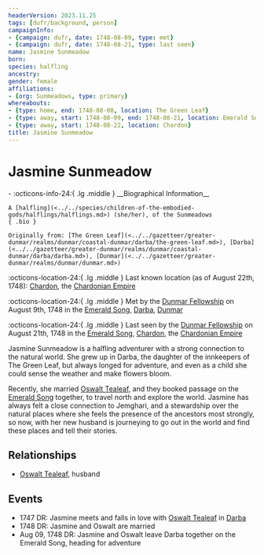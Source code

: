 ```yaml
---
headerVersion: 2023.11.25
tags: [dufr/background, person]
campaignInfo:
- {campaign: dufr, date: 1748-08-09, type: met}
- {campaign: dufr, date: 1748-08-21, type: last seen}
name: Jasmine Sunmeadow
born:
species: halfling
ancestry:
gender: female
affiliations:
- {org: Sunmeadows, type: primary}
whereabouts:
- {type: home, end: 1748-08-08, location: The Green Leaf}
- {type: away, start: 1748-08-09, end: 1748-08-21, location: Emerald Song}
- {type: away, start: 1748-08-22, location: Chardon}
title: Jasmine Sunmeadow
---
```

# Jasmine Sunmeadow
<div class="grid cards ext-narrow-margin ext-one-column" markdown>
- :octicons-info-24:{ .lg .middle } __Biographical Information__

    A [halfling](<../../species/children-of-the-embodied-gods/halflings/halflings.md>) (she/her), of the Sunmeadows  
    { .bio }

    Originally from: [The Green Leaf](<../../gazetteer/greater-dunmar/realms/dunmar/coastal-dunmar/darba/the-green-leaf.md>), [Darba](<../../gazetteer/greater-dunmar/realms/dunmar/coastal-dunmar/darba/darba.md>), [Dunmar](<../../gazetteer/greater-dunmar/realms/dunmar/dunmar.md>)
</div>

:octicons-location-24:{ .lg .middle } Last known location (as of August 22th, 1748): [Chardon](<../../gazetteer/west-coast/chardonian-empire/chardon/chardon.md>), the [Chardonian Empire](<../../gazetteer/west-coast/chardonian-empire/chardonian-empire.md>)



:octicons-location-24:{ .lg .middle } Met by the [Dunmar Fellowship](<../pcs/dunmar-fellowship/dunmar-fellowship.md>) on August 9th, 1748 in the [Emerald Song](<../../things/ships/emerald-song.md>), [Darba](<../../gazetteer/greater-dunmar/realms/dunmar/coastal-dunmar/darba/darba.md>), [Dunmar](<../../gazetteer/greater-dunmar/realms/dunmar/dunmar.md>)  



:octicons-location-24:{ .lg .middle } Last seen by the [Dunmar Fellowship](<../pcs/dunmar-fellowship/dunmar-fellowship.md>) on August 21th, 1748 in the [Emerald Song](<../../things/ships/emerald-song.md>), [Chardon](<../../gazetteer/west-coast/chardonian-empire/chardon/chardon.md>), the [Chardonian Empire](<../../gazetteer/west-coast/chardonian-empire/chardonian-empire.md>)  


Jasmine Sunmeadow is a halfling adventurer with a strong connection to the natural world. She grew up in Darba, the daughter of the innkeepers of The Green Leaf, but always longed for adventure, and even as a child she could sense the weather and make flowers bloom.

Recently, she married [Oswalt Tealeaf](<./oswalt-tealeaf.md>), and they booked passage on the [Emerald Song](<../../things/ships/emerald-song.md>) together, to travel north and explore the world. Jasmine has always felt a close connection to Jemghari, and a stewardship over the natural places where she feels the presence of the ancestors most strongly, so now, with her new husband is journeying to go out in the world and find these places and tell their stories.
## Relationships
- [Oswalt Tealeaf](<./oswalt-tealeaf.md>), husband
## Events
- 1747 DR: Jasmine meets and falls in love with [Oswalt Tealeaf](<./oswalt-tealeaf.md>) in [Darba](<../../gazetteer/greater-dunmar/realms/dunmar/coastal-dunmar/darba/darba.md>)
- 1748 DR: Jasmine and Oswalt are married
- Aug 09, 1748 DR: Jasmine and Oswalt leave Darba together on the Emerald Song, heading for adventure


